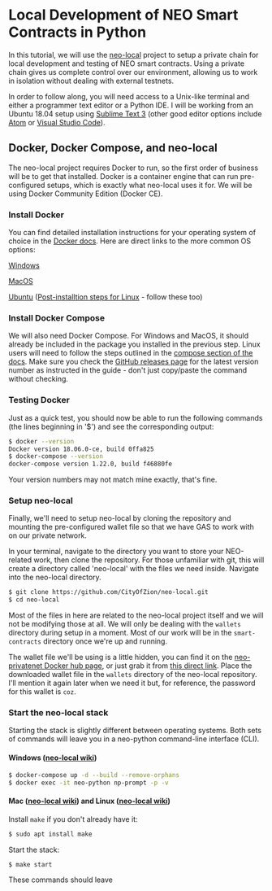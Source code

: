 # Local Development of NEO Smart Contracts in Python

In this tutorial, we will use the [neo-local](https://github.com/CityOfZion/neo-local) project to setup a private chain for local development and testing of NEO smart contracts. Using a private chain gives us complete control over our environment, allowing us to work in isolation without dealing with external testnets.

In order to follow along, you will need access to a Unix-like terminal and either a programmer text editor or a Python IDE. I will be working from an Ubuntu 18.04 setup using [Sublime Text 3](https://www.sublimetext.com/) (other good editor options include [Atom](https://atom.io/) or [Visual Studio Code](https://code.visualstudio.com/)).

## Docker, Docker Compose, and neo-local
The neo-local project requires Docker to run, so the first order of business will be to get that installed. Docker is a container engine that can run pre-configured setups, which is exactly what neo-local uses it for. We will be using Docker Community Edition (Docker CE).

### Install Docker
You can find detailed installation instructions for your operating system of choice in the [Docker docs](https://docs.docker.com/install/). Here are direct links to the more common OS options:

[Windows](https://docs.docker.com/docker-for-windows/install/)

[MacOS](https://docs.docker.com/docker-for-mac/install/)

[Ubuntu](https://docs.docker.com/install/linux/docker-ce/ubuntu/) ([Post-installtion steps for Linux](https://docs.docker.com/install/linux/linux-postinstall/) - follow these too)

### Install Docker Compose
We will also need Docker Compose. For Windows and MacOS, it should already be included in the package you installed in the previous step. Linux users will need to follow the steps outlined in the [compose section of the docs](https://docs.docker.com/compose/install/). Make sure you check the [GitHub releases page](https://github.com/docker/compose/releases) for the latest version number as instructed in the guide - don't just copy/paste the command without checking.

### Testing Docker
Just as a quick test, you should now be able to run the following commands (the lines beginning in '$') and see the corresponding output:
```bash
$ docker --version
Docker version 18.06.0-ce, build 0ffa825
$ docker-compose --version
docker-compose version 1.22.0, build f46880fe
```

Your version numbers may not match mine exactly, that's fine.

### Setup neo-local
Finally, we'll need to setup neo-local by cloning the repository and mounting the pre-configured wallet file so that we have GAS to work with on our private network.

In your terminal, navigate to the directory you want to store your NEO-related work, then clone the repository. For those unfamiliar with git, this will create a directory called 'neo-local' with the files we need inside. Navigate into the neo-local directory.

```bash
$ git clone https://github.com/CityOfZion/neo-local.git
$ cd neo-local
```

Most of the files in here are related to the neo-local project itself and we will not be modifying those at all. We will only be dealing with the `wallets` directory during setup in a moment. Most of our work will be in the `smart-contracts` directory once we're up and running.

The wallet file we'll be using is a little hidden, you can find it on the [neo-privatenet Docker hub page](https://hub.docker.com/r/cityofzion/neo-privatenet/), or just grab it from [this direct link](https://s3.amazonaws.com/neo-experiments/neo-privnet.wallet). Place the downloaded wallet file in the `wallets` directory of the neo-local repository. I'll mention it again later when we need it but, for reference, the password for this wallet is `coz`.

### Start the neo-local stack
Starting the stack is slightly different between operating systems. Both sets of commands will leave you in a neo-python command-line interface (CLI).

#### Windows ([neo-local wiki](https://github.com/CityOfZion/neo-local/wiki/Usage-(Windows)))
```bash
$ docker-compose up -d --build --remove-orphans
$ docker exec -it neo-python np-prompt -p -v
```

#### Mac ([neo-local wiki](https://github.com/CityOfZion/neo-local/wiki/Usage-(Mac))) and Linux ([neo-local wiki](https://github.com/CityOfZion/neo-local/wiki/Usage-(Linux)))

Install `make` if you don't already have it:

```bash
$ sudo apt install make
```

Start the stack:
```bash
$ make start
```

These commands should leave 